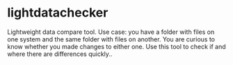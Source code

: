 # lightdatachecker
Lightweight data compare tool. Use case: you have a folder with files on one system and the same folder with files on another. You are curious to know whether you made changes to either one. Use this tool to check if and where there are differences quickly..
